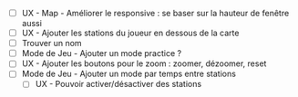 - [ ] UX - Map - Améliorer le responsive : se baser sur la hauteur de fenêtre aussi
- [ ] UX - Ajouter les stations du joueur en dessous de la carte
- [ ] Trouver un nom
- [ ] Mode de Jeu - Ajouter un mode practice ?
- [ ] UX - Ajouter les boutons pour le zoom : zoomer, dézoomer, reset
- [ ] Mode de Jeu - Ajouter un mode par temps entre stations
  - [ ] UX - Pouvoir activer/désactiver des stations
